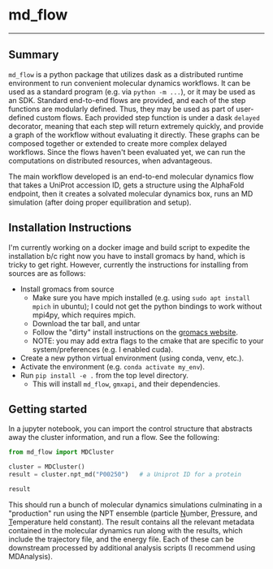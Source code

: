 # md_flow
-----------
## Summary
`md_flow` is a python package that utilizes dask as a distributed runtime environment to run convenient molecular dynamics workflows. It can be used as a 
standard program (e.g. via `python -m ...`), or it may be used as an SDK. Standard end-to-end flows are provided, and 
each of the step functions are modularly defined. Thus, they may be used as part of user-defined custom flows. Each provided step function is under a
dask `delayed` decorator, meaning that each step will return extremely quickly, and provide a graph of the workflow without evaluating it directly.
These graphs can be composed together or extended to create more complex delayed workflows. Since the flows haven't been evaluated yet, we can
run the computations on distributed resources, when advantageous.

The main workflow developed is an end-to-end molecular dynamics flow that takes a UniProt accession ID, gets a structure using the AlphaFold endpoint, then it creates a solvated 
molecular dynamics box, runs an MD simulation (after doing proper equilibration and setup).

## Installation Instructions
I'm currently working on a docker image and build script to expedite the installation b/c right now you have to install gromacs by hand, which is tricky to get right. 
However, currently the instructions for installing from sources are as follows:

- Install gromacs from source
    - Make sure you have mpich installed (e.g. using `sudo apt install mpich` in ubuntu); I could not get the python bindings to work without mpi4py, which requires mpich.
    - Download the tar ball, and untar
    - Follow the "dirty" install instructions on the [gromacs website](https://manual.gromacs.org/documentation/current/install-guide/index.html).
    - NOTE: you may add extra flags to the cmake that are specific to your system/preferences (e.g. I enabled cuda).
- Create a new python virtual environment (using conda, venv, etc.).
- Activate the environment (e.g. `conda activate my_env`).
- Run `pip install -e .` from the top level directory.
    - This will install `md_flow`, `gmxapi`, and their dependencies.
 
## Getting started
In a jupyter notebook, you can import the control structure that abstracts away the cluster information, and run a flow. See the following:

```python
from md_flow import MDCluster

cluster = MDCluster()
result = cluster.npt_md("P00250")   # a Uniprot ID for a protein

result
```
This should run a bunch of molecular dynamics simulations culminating in a "production" run using the NPT ensemble (particle <u>N</u>umber, <u>P</u>ressure, and <u>T</u>emperature held constant).
The result contains all the relevant metadata contained in the molecular dynamics run along with the results, which include the trajectory file, and the energy file. Each of these can be downstream
processed by additional analysis scripts (I recommend using MDAnalysis).

